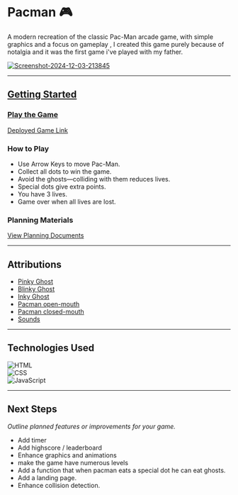 # Pacman 🎮

A modern recreation of the classic Pac-Man arcade game, with simple graphics and a focus on gameplay , I created this game purely because of notalgia and it was the first game i've played with my father.


<a href="https://ibb.co/LkcxnCZ"><img src="https://i.ibb.co/2nCvgjk/Screenshot-2024-12-03-213845.png" alt="Screenshot-2024-12-03-213845" border="0">

----------

## Getting Started

### Play the Game

[Deployed Game Link](https://msttsm831.github.io/Pacman/)

### How to Play

* Use Arrow Keys to move Pac-Man.
* Collect all dots to win the game.
* Avoid the ghosts—colliding with them reduces lives.
* Special dots give extra points.
* You have 3 lives.
* Game over when all lives are lost.

### Planning Materials

[View Planning Documents](https://trello.com/b/63CaCTDE/pacman)

----------
## Attributions

-   [Pinky Ghost](https://images.app.goo.gl/2LcnQ4uwb2em7vZi8)
-   [Blinky Ghost](https://images.app.goo.gl/U9cT5bpwVDgRgRwJ6)
-   [Inky Ghost](https://images.app.goo.gl/h5kPraRUqcKm7oBG8)
-   [Pacman open-mouth](https://images.app.goo.gl/KYQAsw9drpa1v2GXA)
-   [Pacman closed-mouth](https://images.app.goo.gl/nSUUZoCpV85dDkVPA)
-   [Sounds](https://youtu.be/SPjEhbRFTUk?si=TT_bORIJTwskGnWk)
----------

## Technologies Used

![HTML](https://img.shields.io/badge/-HTML-E34F26?logo=html5&logoColor=white&style=flat-square)  
![CSS](https://img.shields.io/badge/-CSS-1572B6?logo=css3&logoColor=white&style=flat-square)  
![JavaScript](https://img.shields.io/badge/-JavaScript-F7DF1E?logo=javascript&logoColor=black&style=flat-square)

----------

## Next Steps

_Outline planned features or improvements for your game._

-   Add timer
-   Add highscore / leaderboard
-   Enhance graphics and animations
-   make the game have numerous levels
-   Add a function that when pacman eats a special dot he can eat ghosts.
-   Add a landing page.
-   Enhance collision detection.